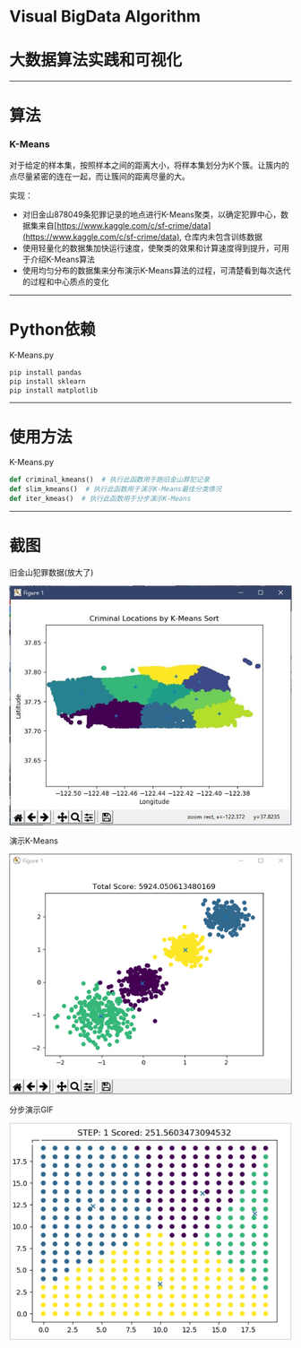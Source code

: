 # Visual BigData Algorithm
# 大数据算法实践和可视化

---
# 算法
### K-Means
对于给定的样本集，按照样本之间的距离大小，将样本集划分为K个簇。让簇内的点尽量紧密的连在一起，而让簇间的距离尽量的大。

实现：
* 对旧金山878049条犯罪记录的地点进行K-Means聚类，以确定犯罪中心，数据集来自[https://www.kaggle.com/c/sf-crime/data](https://www.kaggle.com/c/sf-crime/data), 仓库内未包含训练数据
* 使用轻量化的数据集加快运行速度，使聚类的效果和计算速度得到提升，可用于介绍K-Means算法
* 使用均匀分布的数据集来分布演示K-Means算法的过程，可清楚看到每次迭代的过程和中心质点的变化

---
# Python依赖
K-Means.py
```shell
pip install pandas
pip install sklearn
pip install matplotlib
```
---
# 使用方法
K-Means.py
```python
def criminal_kmeans()  # 执行此函数用于跑旧金山罪犯记录
def slim_kmeans()  # 执行此函数用于演示K-Means最佳分类情况
def iter_kmeas()  # 执行此函数用于分步演示K-Means
```
---
# 截图
旧金山犯罪数据(放大了)

![criminal_kmeans](https://github.com/50Death/Visual-BigData-Algorithm/blob/master/screenshots/criminal_kmeans.jpg)

演示K-Means

![slim_kmeans](https://github.com/50Death/Visual-BigData-Algorithm/blob/master/screenshots/slim_kmeans.png)

分步演示GIF

![iter_kmeas](https://github.com/50Death/Visual-BigData-Algorithm/blob/master/screenshots/iter_kmeans.gif)
